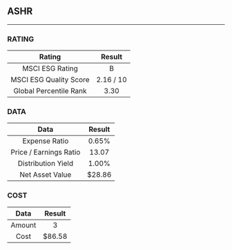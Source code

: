 ## ASHR
----
### RATING

|Rating|Result|
|:----:|:---:|
|MSCI ESG Rating|B|
|MSCI ESG Quality Score|2.16 / 10|
|Global Percentile Rank|3.30|

### DATA

|Data|Result|
|:----:|:---:|
|Expense Ratio|0.65%|
|Price / Earnings Ratio|13.07|
|Distribution Yield|1.00%|
|Net Asset Value|$28.86|

### COST

|Data|Result|
|:----:|:---:|
|Amount|3|
|Cost|$86.58|
